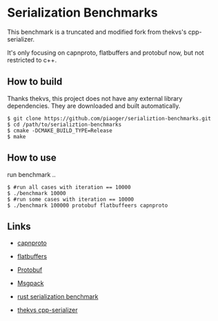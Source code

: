 # Serialization Benchmarks

This benchmark is a truncated and modified fork from thekvs's cpp-serializer.

It's only focusing on capnproto, flatbuffers and protobuf now, but not restricted to c++.


## How to build

Thanks thekvs, this project does not have any external library dependencies. They are downloaded
and built automatically.

```
$ git clone https://github.com/piaoger/serializtion-benchmarks.git
$ cd /path/to/serializtion-benchmarks
$ cmake -DCMAKE_BUILD_TYPE=Release
$ make
```

## How to use

run benchmark ..

```
$ #run all cases with iteration == 10000
$ ./benchmark 10000
$ #run some cases with iteration == 10000
$ ./benchmark 100000 protobuf flatbuffeers capnproto
```


## Links

- [capnproto](https://github.com/sandstorm-io/capnproto)

- [flatbuffers](https://github.com/google/flatbuffers)

- [Protobuf](https://code.google.com/p/protobuf/)

- [Msgpack](http://msgpack.org/)

- [rust serialization benchmark](https://github.com/erickt/rust-serialization-benchmarks)

- [thekvs cpp-serializer](https://github.com/thekvs/cpp-serializers)



